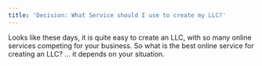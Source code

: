 ```yaml
---
title: 'Decision: What Service should I use to create my LLC?'
---
```


Looks like these days, it is quite easy to create an LLC, with so many online
services competing for your business. So what is the best online service for
creating an LLC? ... it depends on your situation.

 
